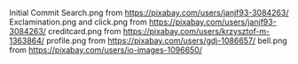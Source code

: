 Initial Commit
Search.png from https://pixabay.com/users/janjf93-3084263/
Exclamination.png and click.png from https://pixabay.com/users/janjf93-3084263/
creditcard.png from https://pixabay.com/users/krzysztof-m-1363864/
profile.png from https://pixabay.com/users/gdj-1086657/
bell.png from https://pixabay.com/users/io-images-1096650/

